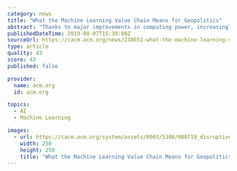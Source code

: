 ```yaml
---
category: news
title: "What the Machine Learning Value Chain Means for Geopolitics"
abstract: "Thanks to major improvements in computing power, increasingly sophisticated algorithms, and an unprecedented amount of data, artificial intelligence (AI) has started generating significant economic value. With algorithms that make predictions from large ..."
publishedDateTime: 2019-08-07T15:39:00Z
sourceUrl: https://cacm.acm.org/news/238651-what-the-machine-learning-value-chain-means-for-geopolitics/fulltext
type: article
quality: 43
score: 43
published: false

provider:
  name: acm.org
  id: acm.org

topics:
  - AI
  - Machine Learning

images:
  - url: https://cacm.acm.org/system/assets/0003/5308/080719_disruptiveadvertising.com_ML.large.jpg?1565191879&amp;1565191879
    width: 250
    height: 250
    title: "What the Machine Learning Value Chain Means for Geopolitics"
---
```

